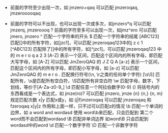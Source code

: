 +
  前面的字符至少出现一次，如 jmzero+qaq 可以匹配 jmzeroqaq, jmzerooooqaq
*
  前面的字符可以不出现，也可以出现一次或多次，如jmzero\*q 可以匹配jmzerq, jmzeroooq
?
  前面的字符至多可以出现一次，如jmz^ero 可以匹配 jmero, jmzero
^
  匹配一个字符串的开头
$
  匹配一个字符串的结尾
[ABC123]
  匹配[]中的所有字符，如[jzc1]，可以匹配 jmzeroqaq123中的j z c 1
[^ABC123]
  匹配除了[]中的所有字符，如[^jzc1]，可以匹配 jmzeroqaq123 中的 m e r o q a 2 3
[A-Z]
  表示一个区间，匹配这个区间内的所有字母，即匹配大写字母，如 [A-Z] 可以匹配 JmZeroQAQ 的 J Z Q A
[a-z]
  表示一个区间，匹配这个区间内的所有字母，即匹配小写字母，如 [a-z] 可以匹配 JmZeroQAQ 的 m e r o
.
  匹配换行符号(\n, \r之类的任何单个字符)
[\s\S]
  匹配所有，\s是匹配所有空白符，\S匹配所有非空白符
\w
  匹配字母，数字，下划线，等价于[A-Za-z0-9_]
\d
  匹配任意一个阿拉伯数字(0-9)
()
  将括号内的东西看成是一个表达式，如 jmze(ro)? 可以匹配 jmzero, jmze
{n}
{n,}
{n, m}
  规定匹配次数
x|y
  匹配x或y，如 (j|f)mzeroqaq 可以匹配 jmzeroqaq 和 fzeroqaq
x|y|z
  作用和上面一样，只不过可以匹配z的情况
\b
  匹配一个单词的边界，如 a word and wordasd 使用 word\b来匹配，只会匹配到 第二个word而不会匹配到wordasd
\B
  匹配非单词边界 如word\B 只会匹配到 wordasd中的word
\d
  匹配一个数字字符
\D
  匹配一个非数字字符

